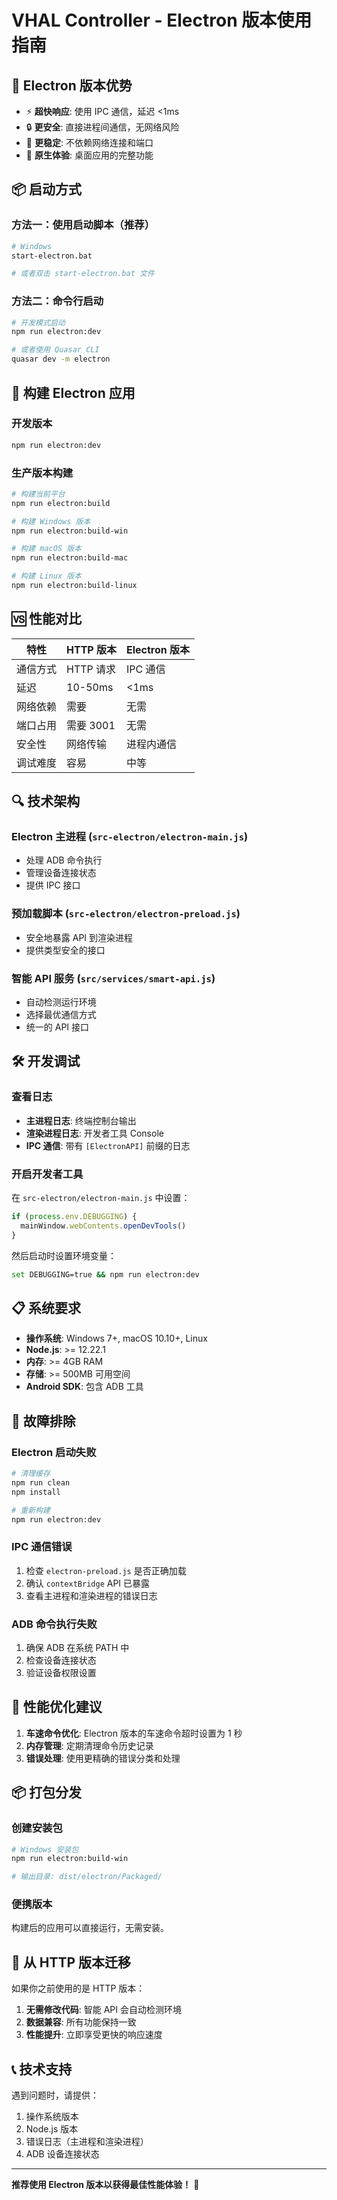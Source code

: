 # VHAL Controller - Electron 版本使用指南

## 🚀 Electron 版本优势

- ⚡ **超快响应**: 使用 IPC 通信，延迟 <1ms
- 🔒 **更安全**: 直接进程间通信，无网络风险
- 💪 **更稳定**: 不依赖网络连接和端口
- 🎯 **原生体验**: 桌面应用的完整功能

## 📦 启动方式

### 方法一：使用启动脚本（推荐）
```bash
# Windows
start-electron.bat

# 或者双击 start-electron.bat 文件
```

### 方法二：命令行启动
```bash
# 开发模式启动
npm run electron:dev

# 或者使用 Quasar CLI
quasar dev -m electron
```

## 🔧 构建 Electron 应用

### 开发版本
```bash
npm run electron:dev
```

### 生产版本构建
```bash
# 构建当前平台
npm run electron:build

# 构建 Windows 版本
npm run electron:build-win

# 构建 macOS 版本  
npm run electron:build-mac

# 构建 Linux 版本
npm run electron:build-linux
```

## 🆚 性能对比

| 特性 | HTTP 版本 | Electron 版本 |
|------|-----------|---------------|
| 通信方式 | HTTP 请求 | IPC 通信 |
| 延迟 | 10-50ms | <1ms |
| 网络依赖 | 需要 | 无需 |
| 端口占用 | 需要 3001 | 无需 |
| 安全性 | 网络传输 | 进程内通信 |
| 调试难度 | 容易 | 中等 |

## 🔍 技术架构

### Electron 主进程 (`src-electron/electron-main.js`)
- 处理 ADB 命令执行
- 管理设备连接状态
- 提供 IPC 接口

### 预加载脚本 (`src-electron/electron-preload.js`)
- 安全地暴露 API 到渲染进程
- 提供类型安全的接口

### 智能 API 服务 (`src/services/smart-api.js`)
- 自动检测运行环境
- 选择最优通信方式
- 统一的 API 接口

## 🛠 开发调试

### 查看日志
- **主进程日志**: 终端控制台输出
- **渲染进程日志**: 开发者工具 Console
- **IPC 通信**: 带有 `[ElectronAPI]` 前缀的日志

### 开启开发者工具
在 `src-electron/electron-main.js` 中设置：
```javascript
if (process.env.DEBUGGING) {
  mainWindow.webContents.openDevTools()
}
```

然后启动时设置环境变量：
```bash
set DEBUGGING=true && npm run electron:dev
```

## 📋 系统要求

- **操作系统**: Windows 7+, macOS 10.10+, Linux
- **Node.js**: >= 12.22.1
- **内存**: >= 4GB RAM
- **存储**: >= 500MB 可用空间
- **Android SDK**: 包含 ADB 工具

## 🐛 故障排除

### Electron 启动失败
```bash
# 清理缓存
npm run clean
npm install

# 重新构建
npm run electron:dev
```

### IPC 通信错误
1. 检查 `electron-preload.js` 是否正确加载
2. 确认 `contextBridge` API 已暴露
3. 查看主进程和渲染进程的错误日志

### ADB 命令执行失败
1. 确保 ADB 在系统 PATH 中
2. 检查设备连接状态
3. 验证设备权限设置

## 🚀 性能优化建议

1. **车速命令优化**: Electron 版本的车速命令超时设置为 1 秒
2. **内存管理**: 定期清理命令历史记录
3. **错误处理**: 使用更精确的错误分类和处理

## 📦 打包分发

### 创建安装包
```bash
# Windows 安装包
npm run electron:build-win

# 输出目录: dist/electron/Packaged/
```

### 便携版本
构建后的应用可以直接运行，无需安装。

## 🔄 从 HTTP 版本迁移

如果你之前使用的是 HTTP 版本：

1. **无需修改代码**: 智能 API 会自动检测环境
2. **数据兼容**: 所有功能保持一致
3. **性能提升**: 立即享受更快的响应速度

## 📞 技术支持

遇到问题时，请提供：
1. 操作系统版本
2. Node.js 版本
3. 错误日志（主进程和渲染进程）
4. ADB 设备连接状态

---

**推荐使用 Electron 版本以获得最佳性能体验！** 🚀 